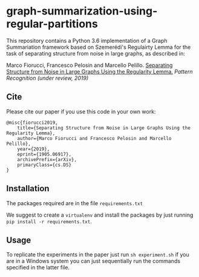 # graph-summarization-using-regular-partitions

This repository contains a Python 3.6 implementation of a Graph Summariation framework based on Szemerédi's Regulairty Lemma for the task of separating structure from noise in large graphs, as described in:

Marco Fiorucci, Francesco Pelosin and Marcello Pelillo. [Separating Structure from Noise in Large Graphs Using the Regularity Lemma.](https://arxiv.org/abs/1905.06917) *Pattern Recognition (under review, 2019)*

## Cite

Please cite our paper if you use this code in your own work:
```
@misc{fiorucci2019, 
    title={Separating Structure from Noise in Large Graphs Using the Regularity Lemma},
    author={Marco Fiorucci and Francesco Pelosin and Marcello Pelillo},
    year={2019},
    eprint={1905.06917},
    archivePrefix={arXiv},
    primaryClass={cs.DS}
}
```

## Installation

The packages required are in the file `requirements.txt`

We suggest to create a `virtualenv` and install the packages by just running `pip install -r requirements.txt`.

## Usage

To replicate the experiments in the paper just run `sh experiment.sh` if you are in a Windows system you can just sequentially run the commands specified in the latter file.


